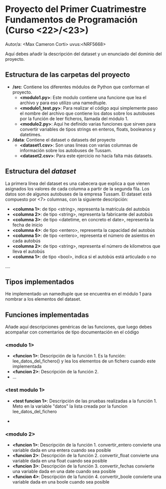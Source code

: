 # Proyecto del Primer Cuatrimestre Fundamentos de Programación (Curso  \<22\>/\<23\>)
Autor/a: \<Max Cameron Corti\>   uvus:\<NRF5668\>

Aquí debes añadir la descripción del dataset y un enunciado del dominio del proyecto.


## Estructura de las carpetas del proyecto

* **/src**: Contiene los diferentes módulos de Python que conforman el proyecto.
  * **\<modulo1.py\>**: Este modulo contiene una funcione que lea el archivo y para eso utilizo una namedtuple.
  * **\<modulo1_test.py\>**: Para realizar el código aqui simplemente paso el nombre del archivo que contiene los datos sobre los autobuses por la función de leer ficheros, llamada del módulo 1.
  * **\<modulo2.py\>**: Aquí he definido varias funciones que sirven para convertir variables de tipos strings en enteros, floats, booleanos y datetimes. 
* **/data**: Contiene el dataset o datasets del proyecto
    * **\<dataset1.csv\>**: Son unas lineas con varias columnas de información sobre los autobuses de Tussam.
    * **\<dataset2.csv\>**: Para este ejercicio no hacía falta más datasets.
    
## Estructura del *dataset*


La primera línea del dataset es una cabecera que explica a que vienen asignados los valores de cada columna a partir de la segunda fila. Los datos son de algunos autobuses de la empresa Tussam.
El dataset está compuesto por \<7\> columnas, con la siguiente descripción:

* **\<columna 1>**: de tipo \<string\>, representa la matrícula del autobús
* **\<columna 2>**: de tipo \<string\>, representa la fabricante del autobús
* **\<columna 3>**: de tipo \<datetime, en concreto el date\>, representa la fecha de inicio
* **\<columna 4>**: de tipo \<entero\>, representa la capacidad del autobús
* **\<columna 5>**: de tipo \<entero\>, representa el número de asientos en cada autobús
* **\<columna 2>**: de tipo \<string\>, representa el número de kilometros que lleva el autobús
* **\<columna 1>**: de tipo \<bool\>, indica si el autobús está articulado o no

....

## Tipos implementados

He implementado un namedtuple que se encuentra en el módulo 1 para nombrar a los elementos del dataset.
## Funciones implementadas
Añade aquí descripciones genéricas de las funciones, que luego debes acompañar con comentarios de tipo documentación en el código

### \<modulo 1\>

* **<funcion 1>**: Descripción de la función 1.
Es la función: lee_datos_del_fichero() y lea los elementos de un fichero cuando este implementada
* **<funcion 2>**: Descripción de la función 2.
* ...

### \<test modulo 1\>

* **<test funcion 1>**: Descripción de las pruebas realizadas a la función 1.
Meto en la variable "datos" la lista creada por la funcion lee_datos_del_fichero

* 
### \<modulo 2\>

* **<funcion 1>**: Descripción de la función 1.
convertir_entero convierte una variable dada en una entera cuando sea posible
* **<funcion 2>**: Descripción de la función 2.
convertir_float convierte una variable dada en una float cuando sea posible
* **<funcion 3>**: Descripción de la función 3.
convertir_fechas convierte una variable dada en una date cuando sea posible
* **<funcion 4>**: Descripción de la función 4.
convertir_boole convierte una variable dada en una boole cuando sea posible
